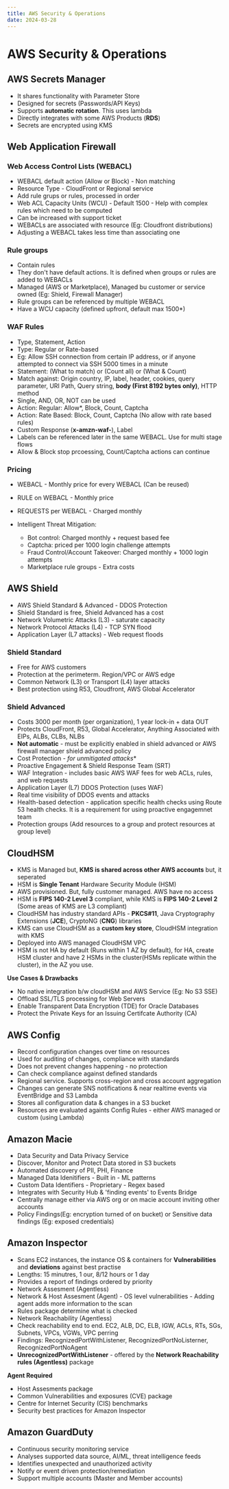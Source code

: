 ```yaml
---
title: AWS Security & Operations
date: 2024-03-28
---
```


# AWS Security & Operations

## AWS Secrets Manager

- It shares functionality with Parameter Store
- Designed for secrets (Passwords/API Keys)
- Supports **automatic rotation**. This uses lambda
- Directly integrates with some AWS Products (**RDS**)
- Secrets are encrypted using KMS

## Web Application Firewall

### Web Access Control Lists (WEBACL)

- WEBACL default action (Allow or Block) - Non matching
- Resource Type - CloudFront or Regional service
- Add rule grups or rules, processed in order
- Web ACL Capacity Units (WCU) - Default 1500 - Help with complex rules which need to be computed
- Can be increased with support ticket
- WEBACLs are associated with resource (Eg: Cloudfront distributions)
- Adjusting a WEBACL takes less time than associating one

### Rule groups

- Contain rules
- They don't have default actions. It is defined when groups or rules are added to WEBACLs
- Managed (AWS or Marketplace), Managed bu customer or service owned (Eg: Shield, Firewall Manager)
- Rule groups can be referenced by multiple WEBACL
- Have a WCU capacity (defined upfront, default max 1500*)

### WAF Rules

- Type, Statement, Action
- Type: Regular or Rate-based
- Eg: Allow SSH connection from certain IP address, or if anyone attempted to connect via SSH 5000 times in a minute
- Statement: (What to match) or (Count all) or (What & Count)
- Match against: Origin country, IP, label, header, cookies, query parameter, URI Path, Query string, **body (First 8192 bytes only)**, HTTP method
- Single, AND, OR, NOT can be used
- Action: Regular: Allow*, Block, Count, Captcha
- Action: Rate Based: Block, Count, Captcha (No allow with rate based rules)
- Custom Response (**x-amzn-waf-**), Label
- Labels can be referenced later in the same WEBACL. Use for multi stage flows
- Allow & Block stop prcoessing, Count/Captcha actions can continue

### Pricing

- WEBACL - Monthly price for every WEBACL (Can be reused)
- RULE on WEBACL - Monthly price
- REQUESTS per WEBACL - Charged monthly
- Intelligent Threat Mitigation:

    - Bot control: Charged monthly + request based fee
    - Captcha: priced per 1000 login challenge attempts
    - Fraud Control/Account Takeover: Charged monthly + 1000 login attempts
    - Marketplace rule groups - Extra costs

## AWS Shield

- AWS Shield Standard & Advanced - DDOS Protection
- Shield Standard is free, Shield Advanced has a cost
- Network Volumetric Attacks (L3) - saturate capacity
- Network Protocol Attacks (L4) - TCP SYN flood
- Application Layer (L7 attacks) - Web request floods

### Shield Standard

- Free for AWS customers
- Protection at the perimeterm. Region/VPC or AWS edge
- Common Network (L3) or Transport (L4) layer attacks
- Best protection using R53, Cloudfront, AWS Global Accelerator

### Shield Advanced

- Costs 3000 per month (per organization), 1 year lock-in + data OUT
- Protects CloudFront, R53, Global Accelerator, Anything Associated with EIPs, ALBs, CLBs, NLBs
- **Not automatic** - must be explicitly enabled in shield advanced or AWS firewall manager shield advanced policy
- Cost Protection -  *for unmitigated attacks**
- Proactive Engagement & Shield Response Team (SRT)
- WAF Integration - includes basic AWS WAF fees for web ACLs, rules, and web requests
- Application Layer (L7) DDOS Protection (uses WAF)
- Real time visibility of DDOS events and attacks
- Health-based detection - application specific health checks using Route 53 health checks. It is a requirement for using proactive engagemnet team
- Protection groups (Add resources to a group and protect resources at group level)

## CloudHSM

- KMS is Managed but, **KMS is shared across other AWS accounts** but, it seperated
- HSM is **Single Tenant** Hardware Security Module (HSM)
- AWS provisioned. But, fully customer managed. AWS have no access
- HSM is **FIPS 140-2 Level 3** compliant, while KMS is **FIPS 140-2 Level 2** (Some areas of KMS are L3 compliant)
- CloudHSM has industry standard APIs - **PKCS#11**, Java Cryptography Extensions (**JCE**), CryptoNG (**CNG**) libraries
- KMS can use CloudHSM as a **custom key store**, CloudHSM integration with KMS
- Deployed into AWS managed CloudHSM VPC
- HSM is not HA by default (Runs within 1 AZ by default), for HA, create HSM cluster and have 2 HSMs in the cluster(HSMs replicate within the cluster), in the AZ you use.

**Use Cases & Drawbacks**

- No native integration b/w cloudHSM and AWS Service (Eg: No S3 SSE)
- Offload SSL/TLS processing for Web Servers
- Enable Transparent Data Encryption (TDE) for Oracle Databases
- Protect the Private Keys for an Issuing Certifcate Authority (CA)

## AWS Config

- Record configuration changes over time on resources
- Used for auditing of changes, compliance with standards
- Does not prevent changes happening - no protection
- Can check compliance against defined standards
- Regional service. Supports cross-region and cross account aggregation
- Changes can generate SNS notifications & near realtime events via EventBridge and S3 Lambda
- Stores all configuration data & changes in a S3 bucket
- Resources are evaluated againts Config Rules - either AWS managed or custom (using Lambda)


## Amazon Macie

- Data Security and Data Privacy Service
- Discover, Monitor and Protect Data stored in S3 buckets
- Automated discovery of PII, PHI, Finance
- Managed Data Idenitifiers - Built in - ML patterns
- Custom Data Identifiers - Proprietary - Regex based
- Integrates with Security Hub & 'finding events' to Events Bridge
- Centrally manage either via AWS org or on macie account inviting other accounts
- Policy Findings(Eg: encryption turned of on bucket) or Sensitive data findings (Eg: exposed credentials)

## Amazon Inspector

- Scans EC2 instances, the instance OS & containers for **Vulnerabilities** and **deviations** against best practise
- Lengths: 15 minutres, 1 our, 8/12 hours or 1 day
- Provides a report of findings ordered by priority
- Network Assesment (Agentless)
- Network & Host Assesment (Agent) - OS level vulnerabilities - Adding agent adds more information to the scan
- Rules package determine what is checked
- Network Reachability (Agentless)
- Check reachability end to end. EC2, ALB, DC, ELB, IGW, ACLs, RTs, SGs, Subnets, VPCs, VGWs, VPC perring
- Findings: RecognizedPortWithListener, RecognizedPortNoListerner, RecognizedPortNoAgent
- **UnrecognizedPortWithListener** - offered by the **Network Reachability rules (Agentless)** package

**Agent Required**

- Host Assesments package
- Common Vulnerabilities and exposures (CVE) package
- Centre for Internet Security (CIS) benchmarks
- Security best practices for Amazon Inspector

## Amazon GuardDuty

- Continuous security monitoring service
- Analyses supported data source, AI/ML, threat intelligence feeds
- Identifies unexpected and unauthorized activity
- Notify or event driven protection/remediation
- Support multiple accounts (Master and Member accounts)